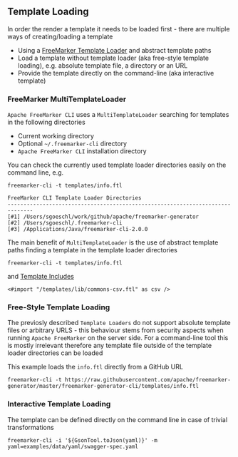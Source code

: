 ## Template Loading

In order the render a template it needs to be loaded first - there are multiple ways of creating/loading a template

* Using a [FreeMarker Template Loader](https://freemarker.apache.org/docs/pgui_config_templateloading.html) and abstract template paths 
* Load a template without template loader (aka free-style template loading), e.g. absolute template file, a directory or an URL
* Provide the template directly on the command-line (aka interactive template)

### FreeMarker MultiTemplateLoader

`Apache FreeMarker CLI` uses a `MultiTemplateLoader` searching for templates in the following directories

* Current working directory
* Optional `~/.freemarker-cli` directory
* `Apache FreeMarker CLI` installation directory

You can check the currently used template loader directories easily on the command line, e.g.

```
freemarker-cli -t templates/info.ftl

FreeMarker CLI Template Loader Directories
------------------------------------------------------------------------------
[#1] /Users/sgoeschl/work/github/apache/freemarker-generator
[#2] /Users/sgoeschl/.freemarker-cli
[#3] /Applications/Java/freemarker-cli-2.0.0
```

The main benefit of `MultiTemplateLoader` is the use of abstract template paths finding a template in the template loader directories

```
freemarker-cli -t templates/info.ftl
``` 

and [Template Includes](https://freemarker.apache.org/docs/ref_directive_include.html)

```
<#import "/templates/lib/commons-csv.ftl" as csv />
```  

### Free-Style Template Loading

The previosly described `Template Loaders` do not support absolute template files or arbitrary URLS - this behaviour 
stems from security aspects when running `Apache FreeMarker` on the server side. For a command-line tool this is mostly
irrelevant therefore any template file outside of the template loader directories can be loaded 

This example loads the `info.ftl` directly from a GitHub URL

```
freemarker-cli -t https://raw.githubusercontent.com/apache/freemarker-generator/master/freemarker-generator-cli/templates/info.ftl
```

### Interactive Template Loading

The template can be defined directly on the command line in case of trivial transformations

```
freemarker-cli -i '${GsonTool.toJson(yaml)}' -m yaml=examples/data/yaml/swagger-spec.yaml
```


